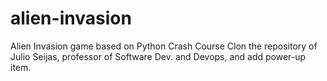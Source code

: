 # alien-invasion
Alien Invasion game based on Python Crash Course
Clon the repository of Julio Seijas, professor of Software Dev. and  Devops, and add power-up item.
